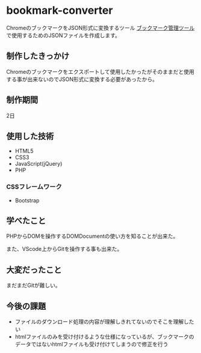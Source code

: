 # bookmark-converter
ChromeのブックマークをJSON形式に変換するツール
[ブックマーク管理ツール](http://mizukazu.com/bookmark-management/)で使用するためのJSONファイルを作成します。

## 制作したきっかけ
Chromeのブックマークをエクスポートして使用したかったがそのままだと使用する事が出来ないのでJSON形式に変換する必要があったから。

## 制作期間
2日

## 使用した技術
* HTML5
* CSS3
* JavaScript(jQuery)
* PHP

### CSSフレームワーク
* Bootstrap

## 学べたこと
PHPからDOMを操作するDOMDocumentの使い方を知ることが出来た。

また、VScode上からGitを操作する事も出来た。

## 大変だったこと
まだまだGitが難しい。

## 今後の課題
* ファイルのダウンロード処理の内容が理解しきれてないのでそこを理解したい
* htmlファイルのみを受け付けるような仕様になっているが、ブックマークのデータではないhtmlファイルも受け付けてしまうので修正を行う

